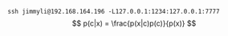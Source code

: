 `ssh jimmyli@192.168.164.196 -L127.0.0.1:1234:127.0.0.1:7777 `
$$
p(c|x) = \frac{p(x|c)p(c)}{p(x)}
$$
